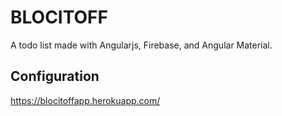 BLOCITOFF
=================

A todo list made with Angularjs, Firebase, and Angular Material. 

## Configuration

https://blocitoffapp.herokuapp.com/
